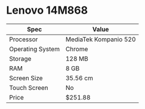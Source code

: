# Lenovo 14M868

| Spec | Value |
|---|---|
| Processor | MediaTek Kompanio 520 |
| Operating System | Chrome |
| Storage | 128 MB |
| RAM | 8 GB |
| Screen Size | 35.56 cm |
| Touch Screen | No |
| Price | $251.88 |
